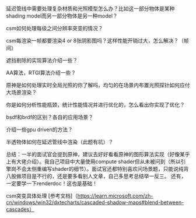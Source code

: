 
延迟管线中需要处理复杂材质和光照模型怎么办？比如这一部分物体是某种shading model而另一部分物体是另一种model？  

csm如何处理每级之间分辨率突变的情况？  

csm每渲染一帧都要渲染4 or 8张阴影图吗？这样性能开销过大，怎么解决？（帧间）  

遮挡剔除的实现算法介绍一些？  

AA算法，RTGI算法介绍一些？  

原神是如何处理实时全局光照的你了解吗，均匀的在场景内布置光照探针如何应付大场景渲染？  

你是如何分析性能瓶颈，统计性能情况并进行优化的，怎么看出你实现了优化？  

bsdf和brdf的区别？各自的应用场景？  

介绍一些gpu driven的方法？  

半透物体如何在延迟管线中渲染（此题有坑）？  

总结：一半的面试官会提到原神，建议去好好看看原神的图形算法实现（好像某乎上有大佬介绍）。我自己项目中大量使用compute shader但从未被问到（所以引擎岗不会太侧重编写shader的细节）。面试官还都特别喜欢问场景题，只能说纯背八股做项目是不行的，还是要多看别人文章，自己多思考总结举一反三。
还有，一定要学一下renderdoc！这也是基础！  

csm突变具体处理  [参考文档]（https://learn.microsoft.com/zh-cn/windows/win32/dxtecharts/cascaded-shadow-maps#blend-between-cascades）  
